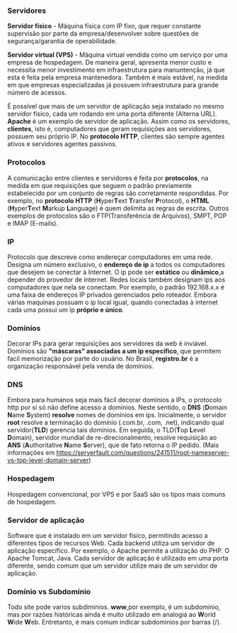 ### Servidores
**Servidor físico** - Máquina física com IP fixo, que requer constante supervisão por parte da empresa/desenvolver sobre questões de segurança/garantia de operabilidade.

**Servidor virtual (VPS)** - Máquina virtual vendida como um serviço por uma empresa de hospedagem. De maneira geral, apresenta menor custo e necessita menor investimento em infraestrutura para manuntenção, já que esta é feita pela empresa mantenedora. Também é mais estável, na medida em que empresas especializadas já possuem infraestrutura para grande número de acessos.

É possível que mais de um servidor de aplicação seja instalado no mesmo servidor físico, cada um rodando em uma porta diferente (Alterna URL). **Apache** é um exemplo de servidor de aplicação. Assim como os servidores, **clientes**, isto é, computadores que geram requisições aos servidores, possuem seu próprio IP. No **protocolo HTTP**,  clientes são sempre agentes ativos e servidores agentes passivos.

### Protocolos
A comunicação entre clientes e servidores é feita por **protocolos**, na medida em que requisições que seguem o padrão previamente estabelecido por um conjunto de regras são corretamente respondidas. Por exemplo, no **protocolo HTTP** (**H**yper**T**ext **T**ransfer **P**rotocol), o **HTML** (**H**yper**T**ext **M**arkup **L**anguage) é quem delimita as regras de escrita. Outros exemplos de protocolos são o FTP(Transferência de Arquivos), SMPT, POP e IMAP (E-mails).


### IP
Protocolo que descreve como endereçar computadores em uma rede. Designa um número exclusivo, o **endereço de ip** a todos os computadores que desejem se conectar à Internet. O ip pode ser **estático** ou **dinâmico**,a depender do provedor de internet. Redes locais também designam ips aos computadores que nela se conectam. Por exemplo, o padrão 192.168.x.x é uma faixa de endereços IP privados gerenciados pelo roteador. Embora várias maquinas possuam o ip local igual, quando conectadas à internet cada uma possui um ip **próprio e único**.

### Domínios
Decorar IPs para gerar requisições aos servidores da web é inviável. Domínios são **"máscaras" associadas a um ip específico**, que permitem facil memorização por parte do usuário. No Brasil, **registro.br** é a organização responsável pela venda de domínios. 

### DNS
Embora para humanos seja mais fácil decorar domínios a IPs, o protocolo http por sí só não define acesso a domínios. Neste sentido, o **DNS** (**D**omain **N**ame **S**ystem) **resolve** nomes de domínios em ips. Inicialmente, o servidor **root** resolve a terminação do domínio (.com.br, .com, .net), indicando qual servidor(**TLD**) gerencia tais dominios. Em seguida, o TLD(**T**op **L**evel **D**omain), servidor mundial de re-direcionalmento, resolve requisição ao **ANS** (**A**uthoritative **N**ame **S**erver), que de fato retorna o IP pedido. (Mais informações em https://serverfault.com/questions/241511/root-nameserver-vs-top-level-domain-server)

### Hospedagem
Hospedagem convencional, por VPS e por SaaS são os tipos mais comuns de hospedagem. 

### Servidor de aplicação
Software que é instalado em um servidor físico, permitindo acesso a diferentes tipos de recursos Web. Cada backend utiliza um servidor de aplicação específico. Por exemplo, o Apache permite a utilização do PHP. O Apache Tomcat, Java. Cada servidor de aplicação é utilizado em uma porta diferente, sendo comum que um servidor utilize mais de um servidor de aplicação. 

### Domínio vs Subdomínio
Todo site pode varios subdiminios. **www**,por exemplo, é um subdominio, mas por razões históricas ainda é muito utilizado em analogia ao **W**orld **W**ide **W**eb. Entretanto, é mais comum indicar subdominios por barras (/). 

